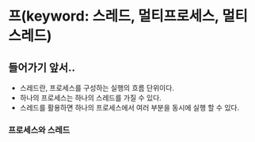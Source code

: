 # 프(keyword: 스레드, 멀티프로세스, 멀티스레드)

## 들어가기 앞서..
- 스레드란, 프로세스를 구성하는 실행의 흐름 단위이다.
- 하나의 프로세스는 하나의 스레드를 가질 수 있다.
- 스레드를 활용하면 하나의 프로세스에서 여러 부분을 동시에 실행 할 수 있다.

### 프로세스와 스레드


